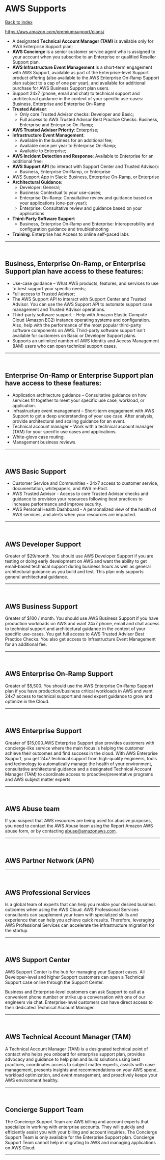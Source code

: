 # AWS Supports

[Back to index](Index.md)

https://aws.amazon.com/premiumsupport/plans/

- A designated **Technical Account Manager (TAM)** is available only for AWS Enterprise Support plan;
- **AWS Concierge** is a senior customer service agent who is assigned to your account when you subscribe to an Enterprise or qualified Reseller Support plan.
- **AWS Infrastructure Event Management** is a short-term engagement with AWS Support, available as part of the Enterprise-level Support product offering (also available to the AWS Enterprise On-Ramp Support plan subject to a cap of one per year), and available for additional purchase for AWS Business Support plan users.
- Support 24x7 (phone, email and chat) to technical support and architectural guidance in the context of your specific use-cases: Business, Enterprise and Enterprise On-Ramp
- **Trusted Advisor**:
  - Only core Trusted Advisor checks: Developer and Basic;
  - Full access to AWS Trusted Advisor Best Practice Checks: Business, Enterprise and Enterprise On-Ramp;
- **AWS Trusted Advisor Priority**: Enterprise;
- **Infrastructure Event Management**:
  - Available in the business for an additional fee;
  - Available once per year to Enterprise On-Ramp;
  - Available to Enterprise;
- **AWS Incident Detection and Response**: Available to Enterprise for an additional free;
- **AWS Support API** (to interact with Support Center and Trusted Advisor):
  - Business, Enterprise On-Ramp, or Enterprise
- AWS Support App in Slack: Business, Enterprise On-Ramp, or Enterprise
- **Architectural Guidance**:
  - Developer: General;
  - Business: Contextual to your use-cases;
  - Enterprise On-Ramp: Consultative review and guidance based on your applications (one-per-year);
  - Enterprise: Consultative review and guidance based on your applications
- **Third-Party Software Support**
  - Business, Enterprise On-Ramp and Enterprise: Interoperability and configuration guidance and troubleshooting
- **Training**: Enterprise has Access to online self-paced labs

---

</br>

## Business, Enterprise On-Ramp, or Enterprise Support plan have access to these features:

- Use-case guidance – What AWS products, features, and services to use to best support your specific needs;
- Full access to Trusted Advisor;
- The AWS Support API to interact with Support Center and Trusted Advisor. You can use the AWS Support API to automate support case management and Trusted Advisor operations.
- Third-party software support – Help with Amazon Elastic Compute Cloud (Amazon EC2) instance operating systems and configuration. Also, help with the performance of the most popular third-party software components on AWS. Third-party software support isn't available for customers on Basic or Developer Support plans.
- Supports an unlimited number of AWS Identity and Access Management (IAM) users who can open technical support cases.

---

</br>

## Enterprise On-Ramp or Enterprise Support plan have access to these features:

- Application architecture guidance – Consultative guidance on how services fit together to meet your specific use case, workload, or application.
- Infrastructure event management – Short-term engagement with AWS Support to get a deep understanding of your use case. After analysis, provide architectural and scaling guidance for an event.
- Technical account manager – Work with a technical account manager (TAM) for your specific use cases and applications.
- White-glove case routing.
- Management business reviews.

---

</br>

## AWS Basic Support

- Customer Service and Communities - 24x7 access to customer service, documentation, whitepapers, and AWS re:Post.
- AWS Trusted Advisor - Access to core Trusted Advisor checks and guidance to provision your resources following best practices to increase performance and improve security.
- AWS Personal Health Dashboard - A personalized view of the health of AWS services, and alerts when your resources are impacted.

---

</br>

## AWS Developer Support

Greater of $29/month. You should use AWS Developer Support if you are testing or doing early development on AWS and want the ability to get email-based technical support during business hours as well as general architectural guidance as you build and test. This plan only supports general architectural guidance.

---

</br>

## AWS Business Support

Greater of $100 / month. You should use AWS Business Support if you have production workloads on AWS and want 24x7 phone, email and chat access to technical support and architectural guidance in the context of your specific use-cases. You get full access to AWS Trusted Advisor Best Practice Checks. You also get access to Infrastructure Event Management for an additional fee.

---

</br>

## AWS Enterprise On-Ramp Support

Greater of $5,500. You should use the AWS Enterprise On-Ramp Support plan if you have production/business critical workloads in AWS and want 24x7 access to technical support and need expert guidance to grow and optimize in the Cloud.

---

</br>

## AWS Enterprise Support

Greater of $15,000.AWS Enterprise Support plan provides customers with concierge-like service where the main focus is helping the customer achieve their outcomes and find success in the cloud. With AWS Enterprise Support, you get 24x7 technical support from high-quality engineers, tools and technology to automatically manage the health of your environment, consultative architectural guidance and a designated Technical Account Manager (TAM) to coordinate access to proactive/preventative programs and AWS subject matter experts

---

</br>

## AWS Abuse team

If you suspect that AWS resources are being used for abusive purposes, you need to contact the AWS Abuse team using the Report Amazon AWS abuse form, or by contacting abuse@amazonaws.com.

---

</br>

## AWS Partner Network (APN)

---

</br>

## AWS Professional Services

Is a global team of experts that can help you realize your desired business outcomes when using the AWS Cloud. AWS Professional Services consultants can supplement your team with specialized skills and experience that can help you achieve quick results. Therefore, leveraging AWS Professional Services can accelerate the infrastructure migration for the startup.

---

</br>

## AWS Support Center

AWS Support Center is the hub for managing your Support cases. All Developer-level and higher Support customers can open a Technical Support case online through the Support Center.

Business and Enterprise-level customers can ask Support to call at a convenient phone number or strike up a conversation with one of our engineers via chat. Enterprise-level customers can have direct access to their dedicated Technical Account Manager.

---

</br>

## AWS Technical Account Manager (TAM)

A Technical Account Manager (TAM) is a designated technical point of contact who helps you onboard for enterprise support plan, provides advocacy and guidance to help plan and build solutions using best practices, coordinates access to subject matter experts, assists with case management, presents insights and recommendations on your AWS spend, workload optimization, and event management, and proactively keeps your AWS environment healthy.

---

</br>

## Concierge Support Team

The Concierge Support Team are AWS billing and account experts that specialize in working with enterprise accounts. They will quickly and efficiently assist you with your billing and account inquiries. The Concierge Support Team is only available for the Enterprise Support plan. Concierge Support Team cannot help in migrating to AWS and managing applications on AWS Cloud.

---

</br>
